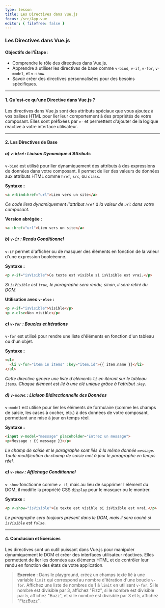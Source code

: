 ```yaml
---
type: lesson
title: Les Directives dans Vue.js
focus: /src/App.vue
editor: { fileTree: false }
---
```


### Les Directives dans Vue.js

#### **Objectifs de l'Étape :**
- Comprendre le rôle des directives dans Vue.js.
- Apprendre à utiliser les directives de base comme `v-bind`, `v-if`, `v-for`, `v-model`, et `v-show`.
- Savoir créer des directives personnalisées pour des besoins spécifiques.

---

#### **1. Qu'est-ce qu'une Directive dans Vue.js ?**

Les directives dans Vue.js sont des attributs spéciaux que vous ajoutez à vos balises HTML pour lier leur comportement à des propriétés de votre composant. Elles sont préfixées par `v-` et permettent d'ajouter de la logique réactive à votre interface utilisateur.

---

#### **2. Les Directives de Base**

##### **a) `v-bind` : Liaison Dynamique d'Attributs**
`v-bind` est utilisé pour lier dynamiquement des attributs à des expressions de données dans votre composant. Il permet de lier des valeurs de données aux attributs HTML comme `href`, `src`, ou `class`.

**Syntaxe :**
```html
<a v-bind:href="url">Lien vers un site</a>
```
*Ce code liera dynamiquement l'attribut `href` à la valeur de `url` dans votre composant.*

**Version abrégée :**
```html
<a :href="url">Lien vers un site</a>
```

##### **b) `v-if` : Rendu Conditionnel**
`v-if` permet d'afficher ou de masquer des éléments en fonction de la valeur d'une expression booleéenne.

**Syntaxe :**
```html
<p v-if="isVisible">Ce texte est visible si isVisible est vrai.</p>
```
*Si `isVisible` est `true`, le paragraphe sera rendu, sinon, il sera retiré du DOM.*

**Utilisation avec `v-else` :**
```html
<p v-if="isVisible">Visible</p>
<p v-else>Non visible</p>
```

##### **c) `v-for` : Boucles et Itérations**
`v-for` est utilisé pour rendre une liste d'éléments en fonction d'un tableau ou d'un objet.

**Syntaxe :**
```html
<ul>
  <li v-for="item in items" :key="item.id">{{ item.name }}</li>
</ul>
```
*Cette directive génère une liste d'éléments `li` en itérant sur le tableau `items`. Chaque élément est lié à une clé unique grâce à l'attribut `:key`.*

##### **d) `v-model` : Liaison Bidirectionnelle des Données**
`v-model` est utilisé pour lier les éléments de formulaire (comme les champs de saisie, les cases à cocher, etc.) à des données de votre composant, permettant une mise à jour en temps réel.

**Syntaxe :**
```html
<input v-model="message" placeholder="Entrez un message">
<p>Message : {{ message }}</p>
```
*Le champ de saisie et le paragraphe sont liés à la même donnée `message`. Toute modification du champ de saisie met à jour le paragraphe en temps réel.*

##### **e) `v-show` : Affichage Conditionnel**
`v-show` fonctionne comme `v-if`, mais au lieu de supprimer l'élément du DOM, il modifie la propriété CSS `display` pour le masquer ou le montrer.

**Syntaxe :**
```html
<p v-show="isVisible">Ce texte est visible si isVisible est vrai.</p>
```
*Le paragraphe sera toujours présent dans le DOM, mais il sera caché si `isVisible` est `false`.*

---

#### **4. Conclusion et Exercices**

Les directives sont un outil puissant dans Vue.js pour manipuler dynamiquement le DOM et créer des interfaces utilisateur réactives. Elles permettent de lier les données aux éléments HTML et de contrôler leur rendu en fonction des états de votre application.

> **Exercice :** Dans le playground, créez un champs texte lié à une variable `limit` qui correspond au nombre d'itération d'une boucle `v-for`. Affichez une liste de nombres de 1 à `limit` en utilisant `v-for`. Si le nombre est divisible par 3, affichez "Fizz", si le nombre est divisible par 5, affichez "Buzz", et si le nombre est divisible par 3 et 5, affichez "FizzBuzz".

